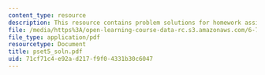 ```yaml
---
content_type: resource
description: This resource contains problem solutions for homework assignment 5.
file: /media/https%3A/open-learning-course-data-rc.s3.amazonaws.com/6-781j-submicrometer-and-nanometer-technology-spring-2006/71cf71c4e92ad217f9f04331b30c6047_pset5_soln.pdf
file_type: application/pdf
resourcetype: Document
title: pset5_soln.pdf
uid: 71cf71c4-e92a-d217-f9f0-4331b30c6047
---
```


